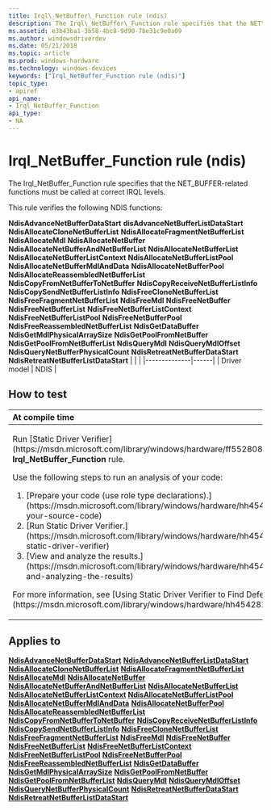 ```yaml
---
title: Irql\_NetBuffer\_Function rule (ndis)
description: The Irql\_NetBuffer\_Function rule specifies that the NET\_BUFFER-related functions must be called at correct IRQL levels.
ms.assetid: e3b43ba1-3b58-4bc8-9d90-7be31c9e0a09
ms.author: windowsdriverdev
ms.date: 05/21/2018
ms.topic: article
ms.prod: windows-hardware
ms.technology: windows-devices
keywords: ["Irql_NetBuffer_Function rule (ndis)"]
topic_type:
- apiref
api_name:
- Irql_NetBuffer_Function
api_type:
- NA
---
```


# Irql\_NetBuffer\_Function rule (ndis)


The Irql\_NetBuffer\_Function rule specifies that the NET\_BUFFER-related functions must be called at correct IRQL levels.

This rule verifies the following NDIS functions:

**NdisAdvanceNetBufferDataStart**
**disAdvanceNetBufferListDataStart**
**NdisAllocateCloneNetBufferList**
**NdisAllocateFragmentNetBufferList**
**NdisAllocateMdl**
**NdisAllocateNetBuffer**
**NdisAllocateNetBufferAndNetBufferList**
**NdisAllocateNetBufferList**
**NdisAllocateNetBufferListContext**
**NdisAllocateNetBufferListPool**
**NdisAllocateNetBufferMdlAndData**
**NdisAllocateNetBufferPool**
**NdisAllocateReassembledNetBufferList**
**NdisCopyFromNetBufferToNetBuffer**
**NdisCopyReceiveNetBufferListInfo**
**NdisCopySendNetBufferListInfo**
**NdisFreeCloneNetBufferList**
**NdisFreeFragmentNetBufferList**
**NdisFreeMdl**
**NdisFreeNetBuffer**
**NdisFreeNetBufferList**
**NdisFreeNetBufferListContext**
**NdisFreeNetBufferListPool**
**NdisFreeNetBufferPool**
**NdisFreeReassembledNetBufferList**
**NdisGetDataBuffer**
**NdisGetMdlPhysicalArraySize**
**NdisGetPoolFromNetBuffer**
**NdisGetPoolFromNetBufferList**
**NdisQueryMdl**
**NdisQueryMdlOffset**
**NdisQueryNetBufferPhysicalCount**
**NdisRetreatNetBufferDataStart**
**NdisRetreatNetBufferListDataStart**
|              |      |
|--------------|------|
| Driver model | NDIS |

How to test
-----------

<table>
<colgroup>
<col width="100%" />
</colgroup>
<thead>
<tr class="header">
<th align="left">At compile time</th>
</tr>
</thead>
<tbody>
<tr class="odd">
<td align="left"><p>Run [Static Driver Verifier](https://msdn.microsoft.com/library/windows/hardware/ff552808) and specify the <strong>Irql_NetBuffer_Function</strong> rule.</p>
Use the following steps to run an analysis of your code:
<ol>
<li>[Prepare your code (use role type declarations).](https://msdn.microsoft.com/library/windows/hardware/hh454281#preparing-your-source-code)</li>
<li>[Run Static Driver Verifier.](https://msdn.microsoft.com/library/windows/hardware/hh454281#running-static-driver-verifier)</li>
<li>[View and analyze the results.](https://msdn.microsoft.com/library/windows/hardware/hh454281#viewing-and-analyzing-the-results)</li>
</ol>
<p>For more information, see [Using Static Driver Verifier to Find Defects in Drivers](https://msdn.microsoft.com/library/windows/hardware/hh454281).</p></td>
</tr>
</tbody>
</table>

Applies to
----------

[**NdisAdvanceNetBufferDataStart**](https://msdn.microsoft.com/library/windows/hardware/ff560703)
[**NdisAdvanceNetBufferListDataStart**](https://msdn.microsoft.com/library/windows/hardware/ff560704)
[**NdisAllocateCloneNetBufferList**](https://msdn.microsoft.com/library/windows/hardware/ff560705)
[**NdisAllocateFragmentNetBufferList**](https://msdn.microsoft.com/library/windows/hardware/ff560707)
[**NdisAllocateMdl**](https://msdn.microsoft.com/library/windows/hardware/ff561605)
[**NdisAllocateNetBuffer**](https://msdn.microsoft.com/library/windows/hardware/ff561607)
[**NdisAllocateNetBufferAndNetBufferList**](https://msdn.microsoft.com/library/windows/hardware/ff561608)
[**NdisAllocateNetBufferList**](https://msdn.microsoft.com/library/windows/hardware/ff561609)
[**NdisAllocateNetBufferListContext**](https://msdn.microsoft.com/library/windows/hardware/ff561610)
[**NdisAllocateNetBufferListPool**](https://msdn.microsoft.com/library/windows/hardware/ff561611)
[**NdisAllocateNetBufferMdlAndData**](https://msdn.microsoft.com/library/windows/hardware/ff561612)
[**NdisAllocateNetBufferPool**](https://msdn.microsoft.com/library/windows/hardware/ff561613)
[**NdisAllocateReassembledNetBufferList**](https://msdn.microsoft.com/library/windows/hardware/ff561614)
[**NdisCopyFromNetBufferToNetBuffer**](https://msdn.microsoft.com/library/windows/hardware/ff561718)
[**NdisCopyReceiveNetBufferListInfo**](https://msdn.microsoft.com/library/windows/hardware/ff561722)
[**NdisCopySendNetBufferListInfo**](https://msdn.microsoft.com/library/windows/hardware/ff561724)
[**NdisFreeCloneNetBufferList**](https://msdn.microsoft.com/library/windows/hardware/ff561841)
[**NdisFreeFragmentNetBufferList**](https://msdn.microsoft.com/library/windows/hardware/ff561847)
[**NdisFreeMdl**](https://msdn.microsoft.com/library/windows/hardware/ff562575)
[**NdisFreeNetBuffer**](https://msdn.microsoft.com/library/windows/hardware/ff562582)
[**NdisFreeNetBufferList**](https://msdn.microsoft.com/library/windows/hardware/ff562583)
[**NdisFreeNetBufferListContext**](https://msdn.microsoft.com/library/windows/hardware/ff562587)
[**NdisFreeNetBufferListPool**](https://msdn.microsoft.com/library/windows/hardware/ff562590)
[**NdisFreeNetBufferPool**](https://msdn.microsoft.com/library/windows/hardware/ff562592)
[**NdisFreeReassembledNetBufferList**](https://msdn.microsoft.com/library/windows/hardware/ff562594)
[**NdisGetDataBuffer**](https://msdn.microsoft.com/library/windows/hardware/ff562631)
[**NdisGetMdlPhysicalArraySize**](https://msdn.microsoft.com/library/windows/hardware/ff562639)
[**NdisGetPoolFromNetBuffer**](https://msdn.microsoft.com/library/windows/hardware/ff562657)
[**NdisGetPoolFromNetBufferList**](https://msdn.microsoft.com/library/windows/hardware/ff562659)
[**NdisQueryMdl**](https://msdn.microsoft.com/library/windows/hardware/ff563757)
[**NdisQueryMdlOffset**](https://msdn.microsoft.com/library/windows/hardware/ff563761)
[**NdisQueryNetBufferPhysicalCount**](https://msdn.microsoft.com/library/windows/hardware/ff563766)
[**NdisRetreatNetBufferDataStart**](https://msdn.microsoft.com/library/windows/hardware/ff564527)
[**NdisRetreatNetBufferListDataStart**](https://msdn.microsoft.com/library/windows/hardware/ff564529)
 

 





